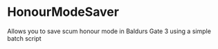# HonourModeSaver
Allows you to save scum honour mode in Baldurs Gate 3 using a simple batch script
